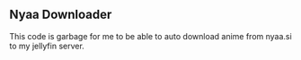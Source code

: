 ## Nyaa Downloader
This code is garbage for me to be able to auto download anime from nyaa.si to my jellyfin server.
